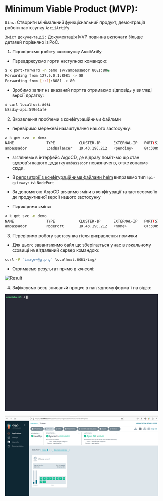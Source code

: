 # Minimum Viable Product (MVP):

`Ціль:` Створити мінімальний функціональний продукт, демонтрація роботи застосунку `AsciiArtify`

`Зміст документації:` Документація MVP повинна включати більше деталей порівняно із PoC.

1. Перевіряємо роботу застосунку AsciiArtify
- Переадресуємо порти наступною командою:
```bash
$ k port-forward -n demo svc/ambassador 8081:80&
Forwarding from 127.0.0.1:8081 -> 80
Forwarding from [::1]:8081 -> 80
```
- Зробимо запит на вказаний порт та отримаємо відповідь у вигляді версії додатку:  
```bash
$ curl localhost:8081
k8sdiy-api:599e1af#       
```

2. Виравлення проблеми з конфігураційними файлами
-  перевіримо мережеві налаштування нашого застосунку:
```bash
✗ k get svc -n demo
NAME               TYPE           CLUSTER-IP      EXTERNAL-IP   PORT(S)               AGE
ambassador         LoadBalancer   10.43.190.212   <pending>     80:30092/TCP          84s
```
- заглянемо в інтерфейс ArgoCD, де відразу помітимо що стан здоров'я нашого додатку `ambassador` невизначено, отже копаємо сюди.

- В [репозиторії з конфігураційними файлами helm](https://github.com/vit-um/go-demo-app/blob/master/helm/values.yaml) виправимо тип `api-gateway:` на `NodePort`

- За допомогою ArgoCD виявимо зміни в конфігурації та застосоємо їх до продуктивної версії нашого застосунку

- Перевіримо зміни:
```bash
✗ k get svc -n demo
NAME               TYPE           CLUSTER-IP      EXTERNAL-IP   PORT(S)         AGE
ambassador         NodePort       10.43.190.212   <none>        80:30092/TCP    84s
```

3. Перевіримо роботу застосунка після виправлення помилки
- Для цього завантажимо файл що зберігається у нас в локальному сховищі на вітдалений сервер командою:
```bash
curl -F 'image=@g.png' localhost:8081/img/
```
- Отримаємо результат прямо в консолі:  

![Result](.img/argo_res.png)  

4. Зафіксуємо весь описаний процес в наглядному форматі на відео:

![MPV Demo](argocd.gif)


[![MPV Demo](argocd.png)](https://youtu.be/nImFiVBftzQ)
